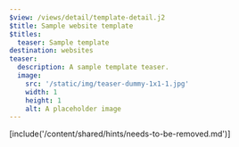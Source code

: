```yaml
---
$view: /views/detail/template-detail.j2
$title: Sample website template
$titles:
  teaser: Sample template
destination: websites
teaser:
  description: A sample template teaser.
  image:
    src: '/static/img/teaser-dummy-1x1-1.jpg'
    width: 1
    height: 1
    alt: A placeholder image
---
```

[include('/content/shared/hints/needs-to-be-removed.md')]
